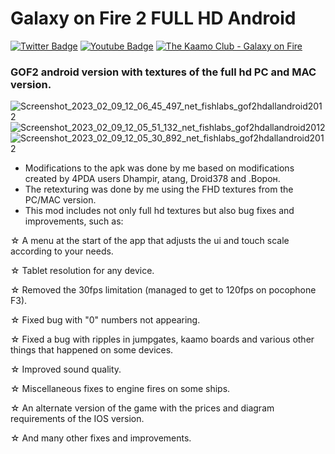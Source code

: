 # Galaxy on Fire 2 FULL HD Android

[![Twitter Badge](https://img.shields.io/badge/-Twitter-1ca0f1?style=flat-square&labelColor=1ca0f1&logo=twitter&logoColor=white&link=https://twitter.com/KiritoJPK)](https://twitter.com/KiritoJPK)
[![Youtube Badge](https://img.shields.io/badge/-YouTube-ff0000?style=flat-square&labelColor=ff0000&logo=youtube&logoColor=white&link=https://www.youtube.com/c/KiritoJPK)](https://www.youtube.com/c/KiritoJPK)
[![The Kaamo Club - Galaxy on Fire](https://dcbadge.vercel.app/api/server/INVITEID)](https://discord.gg/JX9s3gxtnZ)

### GOF2 android version with textures of the full hd PC and MAC version.

![Screenshot_2023_02_09_12_06_45_497_net_fishlabs_gof2hdallandroid2012](https://user-images.githubusercontent.com/96847826/217856455-ae3a35b1-dced-43ea-a9c8-f46656da4ac2.png)
![Screenshot_2023_02_09_12_05_51_132_net_fishlabs_gof2hdallandroid2012](https://user-images.githubusercontent.com/96847826/217856760-7f5e0778-21d6-410d-965e-184b0056fe7b.png)
![Screenshot_2023_02_09_12_05_30_892_net_fishlabs_gof2hdallandroid2012](https://user-images.githubusercontent.com/96847826/217856873-00d07431-cc08-47ad-9e9b-01b5df51a1e8.png)

- Modifications to the apk was done by me based on modifications created by 4PDA users Dhаmpir, atang, Droid378 and .Ворон.
- The retexturing was done by me using the FHD textures from the PC/MAC version.
- This mod includes not only full hd textures but also bug fixes and improvements, such as:



☆ A menu at the start of the app that adjusts the ui and touch scale according to your needs.

☆ Tablet resolution for any device.

☆ Removed the 30fps limitation (managed to get to 120fps on pocophone F3).

☆ Fixed bug with "0" numbers not appearing.

☆ Fixed a bug with ripples in jumpgates, kaamo boards and various other things that happened on some devices.

☆ Improved sound quality.

☆ Miscellaneous fixes to engine fires on some ships.

☆ An alternate version of the game with the prices and diagram requirements of the IOS version.

☆ And many other fixes and improvements.
